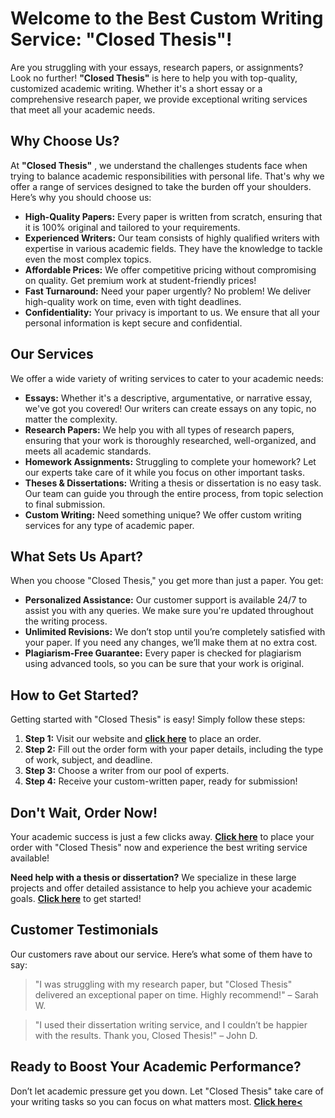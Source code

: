 # Welcome to the Best Custom Writing Service: "Closed Thesis"!

Are you struggling with your essays, research papers, or assignments? Look no further! **"Closed Thesis"** is here to help you with top-quality, customized academic writing. Whether it's a short essay or a comprehensive research paper, we provide exceptional writing services that meet all your academic needs.

## Why Choose Us?

At **"Closed Thesis"** , we understand the challenges students face when trying to balance academic responsibilities with personal life. That's why we offer a range of services designed to take the burden off your shoulders. Here’s why you should choose us:

- **High-Quality Papers:** Every paper is written from scratch, ensuring that it is 100% original and tailored to your requirements.
- **Experienced Writers:** Our team consists of highly qualified writers with expertise in various academic fields. They have the knowledge to tackle even the most complex topics.
- **Affordable Prices:** We offer competitive pricing without compromising on quality. Get premium work at student-friendly prices!
- **Fast Turnaround:** Need your paper urgently? No problem! We deliver high-quality work on time, even with tight deadlines.
- **Confidentiality:** Your privacy is important to us. We ensure that all your personal information is kept secure and confidential.

## Our Services

We offer a wide variety of writing services to cater to your academic needs:

- **Essays:** Whether it's a descriptive, argumentative, or narrative essay, we've got you covered! Our writers can create essays on any topic, no matter the complexity.
- **Research Papers:** We help you with all types of research papers, ensuring that your work is thoroughly researched, well-organized, and meets all academic standards.
- **Homework Assignments:** Struggling to complete your homework? Let our experts take care of it while you focus on other important tasks.
- **Theses & Dissertations:** Writing a thesis or dissertation is no easy task. Our team can guide you through the entire process, from topic selection to final submission.
- **Custom Writing:** Need something unique? We offer custom writing services for any type of academic paper.

## What Sets Us Apart?

When you choose "Closed Thesis," you get more than just a paper. You get:

- **Personalized Assistance:** Our customer support is available 24/7 to assist you with any queries. We make sure you're updated throughout the writing process.
- **Unlimited Revisions:** We don’t stop until you’re completely satisfied with your paper. If you need any changes, we’ll make them at no extra cost.
- **Plagiarism-Free Guarantee:** Every paper is checked for plagiarism using advanced tools, so you can be sure that your work is original.

## How to Get Started?

Getting started with "Closed Thesis" is easy! Simply follow these steps:

1. **Step 1:** Visit our website and [**click here**](https://tinyurl.com/topessay?keyword=closed+thesis) to place an order.
2. **Step 2:** Fill out the order form with your paper details, including the type of work, subject, and deadline.
3. **Step 3:** Choose a writer from our pool of experts.
4. **Step 4:** Receive your custom-written paper, ready for submission!

## Don't Wait, Order Now!

Your academic success is just a few clicks away. [**Click here**](https://tinyurl.com/topessay?keyword=closed+thesis) to place your order with "Closed Thesis" now and experience the best writing service available!

**Need help with a thesis or dissertation?** We specialize in these large projects and offer detailed assistance to help you achieve your academic goals. [**Click here**](https://tinyurl.com/topessay?keyword=closed+thesis) to get started!

## Customer Testimonials

Our customers rave about our service. Here’s what some of them have to say:

> "I was struggling with my research paper, but "Closed Thesis" delivered an exceptional paper on time. Highly recommend!" – Sarah W.

> "I used their dissertation writing service, and I couldn’t be happier with the results. Thank you, Closed Thesis!" – John D.

## Ready to Boost Your Academic Performance?

Don’t let academic pressure get you down. Let "Closed Thesis" take care of your writing tasks so you can focus on what matters most. [**Click here\<**](https://tinyurl.com/topessay?keyword=closed+thesis)
